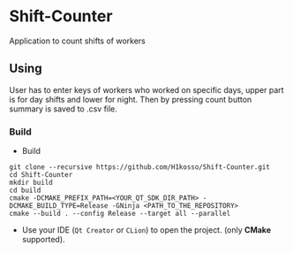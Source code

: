 # Shift-Counter
Application to count shifts of workers

## Using
User has to enter keys of workers who worked on specific days, upper part is for day shifts and lower for night. 
Then by pressing count button summary is saved to .csv file.

### Build

+ Build
```
git clone --recursive https://github.com/H1kosso/Shift-Counter.git
cd Shift-Counter
mkdir build
cd build
cmake -DCMAKE_PREFIX_PATH=<YOUR_QT_SDK_DIR_PATH> -DCMAKE_BUILD_TYPE=Release -GNinja <PATH_TO_THE_REPOSITORY>
cmake --build . --config Release --target all --parallel
```
+ Use your IDE (`Qt Creator` or `CLion`) to open the project. (only **CMake** supported).
